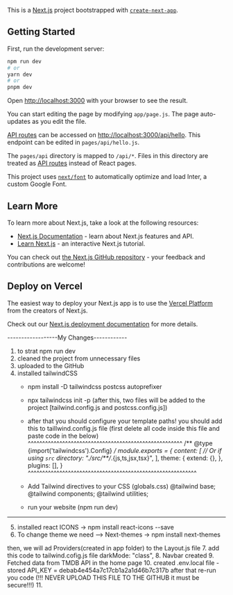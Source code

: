 This is a [Next.js](https://nextjs.org/) project bootstrapped with [`create-next-app`](https://github.com/vercel/next.js/tree/canary/packages/create-next-app).

## Getting Started

First, run the development server:

```bash
npm run dev
# or
yarn dev
# or
pnpm dev
```

Open [http://localhost:3000](http://localhost:3000) with your browser to see the result.

You can start editing the page by modifying `app/page.js`. The page auto-updates as you edit the file.

[API routes](https://nextjs.org/docs/api-routes/introduction) can be accessed on [http://localhost:3000/api/hello](http://localhost:3000/api/hello). This endpoint can be edited in `pages/api/hello.js`.

The `pages/api` directory is mapped to `/api/*`. Files in this directory are treated as [API routes](https://nextjs.org/docs/api-routes/introduction) instead of React pages.

This project uses [`next/font`](https://nextjs.org/docs/basic-features/font-optimization) to automatically optimize and load Inter, a custom Google Font.

## Learn More

To learn more about Next.js, take a look at the following resources:

- [Next.js Documentation](https://nextjs.org/docs) - learn about Next.js features and API.
- [Learn Next.js](https://nextjs.org/learn) - an interactive Next.js tutorial.

You can check out [the Next.js GitHub repository](https://github.com/vercel/next.js/) - your feedback and contributions are welcome!

## Deploy on Vercel

The easiest way to deploy your Next.js app is to use the [Vercel Platform](https://vercel.com/new?utm_medium=default-template&filter=next.js&utm_source=create-next-app&utm_campaign=create-next-app-readme) from the creators of Next.js.

Check out our [Next.js deployment documentation](https://nextjs.org/docs/deployment) for more details.


------------------My Changes------------
1.  to strat npm run dev
2.  cleaned the project from unnecessary files
3. uploaded to the GitHub
4. installed tailwindCSS 
    - npm install -D tailwindcss postcss autoprefixer
    - npx tailwindcss init -p
    (after this, two files will be added to the project [tailwind.config.js and postcss.config.js])
    - after that you should configure your template paths! you should add this to taillwind.config.js file (first delete all code inside this file and paste code in the below)
   ^^^^^^^^^^^^^^^^^^^^^^^^^^^^^^^^^^^^^^^^^^^^^^^^^^^^^^
    /** @type {import('tailwindcss').Config} */
module.exports = {
  content: [
    // Or if using `src` directory:
    "./src/**/*.{js,ts,jsx,tsx}",
  ],
  theme: {
    extend: {},
  },
  plugins: [],
}
^^^^^^^^^^^^^^^^^^^^^^^^^^^^^^^^^^^^^^^^^^^^^^^^^^^^^^^^^^^
    - Add Tailwind directives to your CSS (globals.css)
    @tailwind base;
    @tailwind components;
    @tailwind utilities;

    - run your website (npm run dev)
---------------------------------------------------------
5. installed react ICONS 
   -> npm install react-icons --save
6. To change theme we need --> Next-themes
  ->  npm install next-themes

  then, we will ad Providers(created in app folder) to the Layout.js file
7. add this code to tailwind.cofig.js file 
   darkMode: "class",
8. Navbar created
9. Fetched data from TMDB API in the home page
10. created .env.local file 
    - stored API_KEY = debab4e454a7c17cb1a2a1d46b7c317b
  after that re-run you code
(!!! NEVER UPLOAD THIS FILE TO THE GITHUB  it must be secure!!!)
11. 